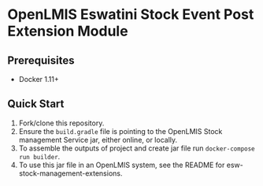 # OpenLMIS Eswatini Stock Event Post Extension Module

## Prerequisites
* Docker 1.11+

## Quick Start
1. Fork/clone this repository.
2. Ensure the `build.gradle` file is pointing to the OpenLMIS Stock management Service jar, either online, or locally.
3. To assemble the outputs of project and create jar file run `docker-compose run builder`.
4. To use this jar file in an OpenLMIS system, see the README for esw-stock-management-extensions.
